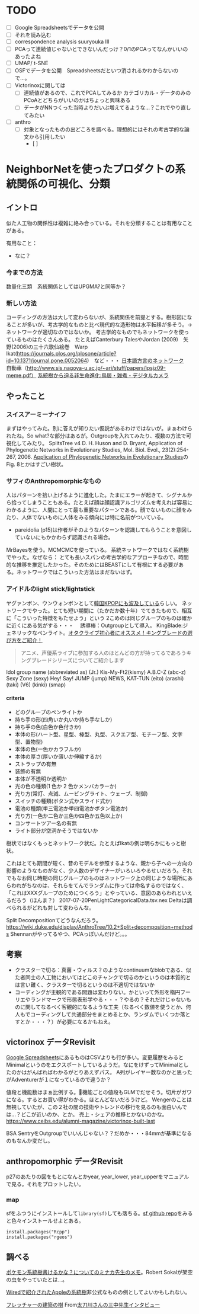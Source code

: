 # TODO

- [ ] Google Spreadsheetsでデータを公開
- [ ] それを読み込む
- [ ] correspondence analysis suuryouka III
- [ ] PCAって連続値じゃないとできないんだっけ？0/1のPCAってなんかいいのあったよね
- [ ] UMAP/ t-SNE
- [ ] OSFでデータを公開　Spreadsheetsだといつ消されるかわからないので…。
- [ ] Victorinoxに関しては
  - [ ] 連続値があるので、これでPCAしてみるか カテゴリカル・データのみのPCoAとどちらがいいのかはちょっと興味ある
  - [ ] データがNNつくった当時よりだいぶ増えてるような…？これでやり直してみたい
- [ ] anthro
  - [ ] 対象となったものの出どころを調べる。理想的にはそれの考古学的な論文から引用したい
    - [ ] 
# NeighborNetを使ったプロダクトの系統関係の可視化、分類

## イントロ

似た人工物の関係性は複雑に絡み合っている。それを分類することは有用なことがある。

有用なこと：
- なに？



### 今までの方法

数量化三類　系統関係としてはUPGMA?と同等か？

### 新しい方法

コーディングの方法は大して変わらないが、系統関係を前提とする。樹形図になることが多いが、考古学的なものと比べ現代的な造形物は水平転移が多そう。→ネットワークが適切なのではないか。
考古学的なものでもネットワークを使っているものはたくさんある。
たとえばCanterbury TalesやJordan (2009)　矢野(2006)の三十六歌仙絵巻　Warp Ikat(https://journals.plos.org/plosone/article?id=10.1371/journal.pone.0052064)　など・・・
[日本語方言のネットワーク](https://drive.google.com/file/d/0BwIcSrwaDM7KZ0JoQWdROHNzWkk/view?resourcekey=0-lsiknww4qw6afrbbBUyijw)　自動車（http://www.sis.nagoya-u.ac.jp/~ari/stuff/papers/ipsjz09-meme.pdf）
[系統樹から迫る非生命進化:鳥居・雑煮・デジタルカメラ](https://drive.google.com/drive/u/0/search?q=%E9%B3%A5%E5%B1%85)
## やったこと

### スイスアーミーナイフ

まずはやってみた。別に答えが知りたい仮説があるわけではないが。まぁわけられたね。So what?な部分はあるが。Outgroupを入れてみたり、複数の方法で可視化してみたり。
SplitsTree v4 D. H. Huson and D. Bryant, Application of Phylogenetic Networks in Evolutionary Studies, Mol. Biol. Evol., 23(2):254-267, 2006.
[Application of Phylogenetic Networks in Evolutionary Studies](https://watermark.silverchair.com/msj030.pdf?token=AQECAHi208BE49Ooan9kkhW_Ercy7Dm3ZL_9Cf3qfKAc485ysgAAAsMwggK_BgkqhkiG9w0BBwagggKwMIICrAIBADCCAqUGCSqGSIb3DQEHATAeBglghkgBZQMEAS4wEQQMn1RjRElTkmZVeEyPAgEQgIICdpJd-VWbhixvioeyeimPJRDLrp2MaGup85XK9arxhZfhJC1JQhizDmsZ4xn2LEaJ6Zg6OOjW6jREtVtDLowSa2ngwEpjPyhHGWDfnisYrbsevsOyjoqPitlkePZdpI6Vc6ePVyEkF3ZIPQVAbPPV_cfunFbdAqq2qtZ1Mw6xz84OlcxHFNABHiS-kbS4ZaAVCwCICzG-PFaYo7quC20MVzkZpgEoZ7xjkuU1NYvbjX43rF-7ZyldNNstSZyEAQIHEvmydZZUhEC0c-8I0QpkvP_3SVWW-rF6lcHUXaw5jhl8wxPDHxdIFJTbjVUuQMvY8X8UpEryps8VingOmPmIHQ-A1vHKL7K9NVYTIqu9sAJeTQpX5iYelaeo4NBULjMKhqeHzEok_hgOs3tYGsXJ_f9JEUIpgMSWjmOKh_tWhhF7aU9XDqsmeS-ejrtwltZSbqm8z2xr7aSp3WytMicRGcErw9ZfulvffeU9gbr9WLuuGyz1BM9UmI4ibCaMfqI_qDmu0ik8iW4O9aTatML_QNEHG_z4HZJ2hBdyGAW-ZTvTX4euz0ROuKSceO5P5qkwT04tfCMod0Pgn3PgJuuHRLYRZZs64d4LHre2AcoiGk15NyDjsn7l7ws-u7ddZW0xTHu-gnHciwqKQ0579xt9zSlewBqUVTkMoVDsui62NOBF_PzYsXAn48tkfS06Yj-iiVBNQqIGMOCjht4-Rk6ARySCFf0SbUGvUVxOh5EcLsZ4VB_5B80NY5HMgniAIyyThUikjefw9e1j-7fBORpTksVM-LhEis5pt3TI2_MTTf7ne4P59aWRZrLfQc3mhvZuOj2tNR1Wyw)のFig. 8とかはすごい樹状。

### サフィのAnthropomorphicなもの

人はパターンを拾い上げるように進化した。たまにエラーが起きて、シグナルから拾ってしまうこともある。たとえば顔は顔認識アルゴリズムを考えれば容易にわかるように、人間にとって最も重要なパターンである。顔でないものに顔をみたり、人体でないものに人体をみる傾向には特に名前がついている。
- pareidolia (p15)は作者がそのようなパターンを認識してもらうことを意図していないにもかかわらず認識される場合。

MrBayesを使う。MCMCMCを使っている。
系統ネットワークではなく系統樹でやった。なぜなら：
とても長いスパンの考古学的なアプローチなので、時間的な推移を推定したかった。そのためにはBEASTにして有根にする必要がある。ネットワークではこういった方法はまだないはず。


### アイドルのlight stick/lightstick

ヤグァンボン、ウンウォンボンとして[韓国KPOPにも波及している](https://dareae.info/archives/fan-light)らしい。
ネットワークでやった。とても短い期間に（たかだか数十年）でてきたもので、相互に「こういった特徴をもたせよう」という
2こめのは同じグループのものは確かに近くにある気がする・・・　
誘導棒：Outgroupとして導入。
KingBlade:ジェネリックなペンライト。[オタクライブ初心者にオススメ！キングブレードの選び方をご紹介！](https://www.pen--light.com/entry/2017/01/30/222551)
>アニメ、声優系ライブに参加する人のほとんどの方が持ってるであろうキングブレードシリーズについてご紹介します

Idol group name (abbreviated as) (Jr.) Kis-My-Ft2(kismy) A.B.C-Z (abc-z) Sexy Zone (sexy) Hey! Say! JUMP (jump) NEWS, KAT-TUN (eito) (arashi) (taki) (V6) (kinki) (smap)

#### criteria

- どのグループのペンライトか
- 持ち手の形(四角いか丸いか持ち手なしか)
- 持ち手の色(白色か色付きか)
- 本体の形(ハート型、星型、棒型、丸型、スクエア型、モチーフ型、文字型、置物型)
- 本体の色(一色かカラフルか)
- 本体の厚さ(厚いか薄いか伸縮するか)
- ストラップの有無
- 装飾の有無
- 本体が不透明か透明か
- 光の色の種類(1 色か 2 色かメンバカラーか) 
- 光り方(常灯、点滅、ムービングライト、ウェーブ、制御)
- スイッチの種類(ボタン式かスライド式か)
- 電池の種類(単三電池か単四電池かボタン電池か)
- 光り方(一色か二色か三色か四色か五色以上か)
- コンサートツアー名の有無
- ライト部分が空洞かそうではないか

樹状ではなくもっとネットワーク状だ。たとえばIkatの例は明らかにもっと樹状。

これはとても期間が短く、昔のモデルを参照するような、親から子への一方向の影響のようなものがなく、少人数のデザイナーがいろいろやるせいだろう。それでもなお同じ時期の同じグループのものはネットワーク上の同じような場所にあらわれがちなのは、それらをてんでランダムに作っては命名するのではなく、「これはXXXグループのためにつくろう」とやっている、意図のあらわれといえるだろう（ほんま？）
2017-07-20PenLightCategoricalData.tsv.nex
Deltaは調べられるがどれも対して変わらんな。

Split Decompositionてどうなんだろう。
https://wiki.duke.edu/display/AnthroTree/10.2+Split+decomposition+methods
Shennanがやってるやつ、PCAっぽいんだけど。。。

## 考察

- クラスターで切る：真菌・ウィルス？のようなcontinuumなblobである、似た者同士の人工物においてはどこのチャンクで切るのかというのは本質的とは言い難く、クラスターで切るというのは不適切ではないか
- コーディングが主観的である問題は変わりない。かといって外形を楕円フーリエやランドマークで形態表形学やる・・・？やるの？それだけじゃないものに関してなるべく客観的になるような工夫（なるべく数値を使うとか、何人もでコーディングして共通部分をまとめるとか、ランダムでいくつか落とすとか・・・？）が必要になるかもねえ。


## victorinox データRevisit

[Google Spreadsheets](https://docs.google.com/spreadsheets/d/1wGoQDPPQYy8t440KgaZPt-7RO-IadnYMLapAGiMjqhU/edit#gid=1418750167)にあるものはCSVよりも行が多い。変更履歴をみるとMinimalというのをエクスポートしているようだ。なにをけずってMinimalとしたのかはがんばればわかるがとりあえずパス。
A列がレイヤー数なのかと思ったがAdventurerが１になっているので違うか？

値段と機能数はまぁ比例する。機能ごとの値段もGLMでだせそう。切片がガワになる。するとお買い得がわかる。ほとんどないだろうけど。
Wengerのことは無視していたが、この２社の間の技術やトレンドの移行を見るのも面白いんでは…？どこが近いのか、とか。
売上・シェアの推移とかないのかな。
https://www.ceibs.edu/alumni-magazine/victorinox-built-last

BSA SentryをOutgroupでいいんじゃない？？だめか・・・84mmが基準になるのもなんか変だし。

## anthropomorphic データRevisit
p27のあたりの図をもとになんとかyear, year_lower, year_upperをマニュアルで見る。それをプロットしたい。


### map

sfをふつうにインストールして`library(sf)`しても落ちる。[sf github repo](https://github.com/r-spatial/sf)をみると色々インストールせよとある。
```
install.packages("Rcpp")
install.packages("rgeos")
```

## 調べる

[ポケモン系統樹書けるかな？についてのミナカ先生のメモ](https://leeswijzer.hatenablog.com/entry/2012/12/27/092404)。Robert Sokalが架空の虫をやっていたとは…。

[Wiredで紹介されたAppleの系統樹](https://wired.jp/2016/04/11/apples-products-ever-one-glorious-infographic/)非公式なものの例としてよいかもしれない。

[フレッチャーの建築の樹](https://www.naturalright.org/mediterranean1987/%E3%82%AE%E3%83%AA%E3%82%B7%E3%83%A3%E3%81%A8%E3%82%A8%E3%82%B8%E3%83%97%E3%83%88/%E3%83%95%E3%83%AC%E3%83%83%E3%83%81%E3%83%A3%E3%83%BC/) From[太刀川さんの三中先生インタビュー](https://qonversations.net/interview/2814/)